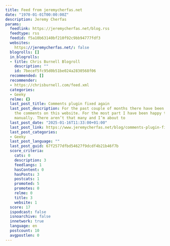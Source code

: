 ```yaml
---
title: Feed from jeremycherfas.net
date: "1970-01-01T00:00:00Z"
description: Jeremy Cherfas
params:
  feedlink: https://jeremycherfas.net/blog.rss
  feedtype: rss
  feedid: f5a10b63140bf210f92c9bb94777fdf3
  websites:
    https://jeremycherfas.net/: false
  blogrolls: []
  in_blogrolls:
  - title: Chris Burnell Blogroll
    description: ""
    id: 7becef5fc95d0b51be024a2830568f06
  recommended: []
  recommender:
  - https://chrisburnell.com/feed.xml
  categories:
  - Geeky
  relme: {}
  last_post_title: Comments plugin fixed again
  last_post_description: For the past couple of months there have been problems with
    the comments on this website. For the most part I have been happy to solve them
    manually. There aren’t that many and I’m about to
  last_post_date: "2025-01-16T11:33:00+01:00"
  last_post_link: https://www.jeremycherfas.net/blog/comments-plugin-fixed-again
  last_post_categories:
  - Geeky
  last_post_language: ""
  last_post_guid: 67f2577dfbd54627f9dcdf4b21b46f7b
  score_criteria:
    cats: 0
    description: 3
    feedlangs: 1
    hasContent: 0
    hasPosts: 3
    postcats: 1
    promoted: 5
    promotes: 0
    relme: 0
    title: 3
    website: 1
  score: 17
  ispodcast: false
  isnoarchive: false
  innetwork: true
  language: en
  postcount: 10
  avgpostlen: 0
---
```

